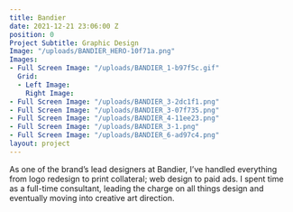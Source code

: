 ```yaml
---
title: Bandier
date: 2021-12-21 23:06:00 Z
position: 0
Project Subtitle: Graphic Design
Image: "/uploads/BANDIER_HERO-10f71a.png"
Images:
- Full Screen Image: "/uploads/BANDIER_1-b97f5c.gif"
  Grid:
  - Left Image: 
    Right Image: 
- Full Screen Image: "/uploads/BANDIER_3-2dc1f1.png"
- Full Screen Image: "/uploads/BANDIER_3-07f735.png"
- Full Screen Image: "/uploads/BANDIER_4-11ee23.png"
- Full Screen Image: "/uploads/BANDIER_3-1.png"
- Full Screen Image: "/uploads/BANDIER_6-ad97c4.png"
layout: project
---
```


As one of the brand’s lead designers at Bandier, I’ve handled everything from logo redesign to print collateral; web design to paid ads. I spent time as a full-time consultant, leading the charge on all things design and eventually moving into creative art direction.